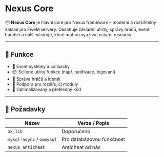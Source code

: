 # Nexus Core

📦 **Nexus Core** je hlavní core pro Nexus framework – moderní a rozšiřitelný základ pro FiveM servery. Obsahuje základní utility, správy hráčů, event handler a další nástroje, které mohou využívat ostatní resourcy.

---

## 🔧 Funkce

- 🔄 Event systémy a callbacky
- 📦 Sdílené utility funkce (např. notifikace, logování)
- 👥 Správa hráčů a identit
- 🧩 Podpora pro rozšiřující moduly
- 🧠 Optimalizovaný a přehledný kód

---

## 🧪 Požadavky

| Název            | Verze / Popis          |
|------------------|------------------------|
| `ox_lib`         | Doporučeno             |
| `mysql-async` / `oxmysql` | Pro databázovou funkčnost |
| `nexus_anticheat`    | Anticheat od nás |
